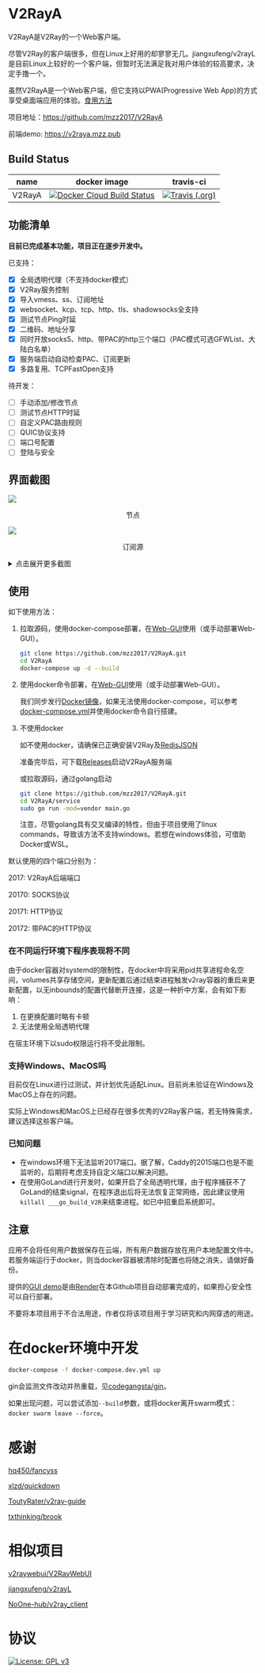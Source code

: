 # V2RayA

V2RayA是V2Ray的一个Web客户端。

尽管V2Ray的客户端很多，但在Linux上好用的却寥寥无几。jiangxufeng/v2rayL是目前Linux上较好的一个客户端，但暂时无法满足我对用户体验的较高要求，决定手撸一个。

虽然V2RayA是一个Web客户端，但它支持以PWA(Progressive Web App)的方式享受桌面端应用的体验。[食用方法](https://www.ithome.com/0/414/429.htm)

项目地址：https://github.com/mzz2017/V2RayA

前端demo: https://v2raya.mzz.pub

## Build Status

| name   | docker image                                                                                                                                          | travis-ci                                                                                                                                          |
| ------ | ----------------------------------------------------------------------------------------------------------------------------------------------------- | -------------------------------------------------------------------------------------------------------------------------------------------------- |
| V2RayA | [![Docker Cloud Build Status](https://img.shields.io/docker/cloud/build/mzz2017/v2raya?style=for-the-badge)](https://hub.docker.com/r/mzz2017/v2raya) | [![Travis (.org)](https://img.shields.io/travis/mzz2017/V2RayA?label=TRAVIS-CI%20BUILD&style=for-the-badge)](https://travis-ci.org/mzz2017/V2RayA) |

## 功能清单

**目前已完成基本功能，项目正在逐步开发中。**

已支持：

- [x] 全局透明代理（不支持docker模式）
- [x] V2Ray服务控制
- [x] 导入vmess、ss、订阅地址
- [x] websocket、kcp、tcp、http、tls、shadowsocks全支持
- [x] 测试节点Ping时延
- [x] 二维码、地址分享
- [x] 同时开放socks5、http、带PAC的http三个端口（PAC模式可选GFWList、大陆白名单）
- [x] 服务端启动自动检查PAC、订阅更新
- [x] 多路复用、TCPFastOpen支持

待开发：

- [ ] 手动添加/修改节点
- [ ] 测试节点HTTP时延
- [ ] 自定义PAC路由规则
- [ ] QUIC协议支持
- [ ] 端口号配置
- [ ] 登陆与安全

## 界面截图

<img src="http://mzzeast.shumsg.cn/FtwssiGjyR_IXalEiquQw--5ChYl" />
<p align="center">节点</p>
<img src="http://mzzeast.shumsg.cn/FlF9m8Ze5D24FlS0DfYykKCG0G3-" />
<p align="center">订阅源</p>
<details>
    <summary>点击展开更多截图</summary>
<img src="http://mzzeast.shumsg.cn/Ft6KlgZuuMNsL5oCHxfkBllEFvuf" />
<p align="center">设置</p>
<img src="http://mzzeast.shumsg.cn/FiVwkK1H5PqTevGcVAp34GCOuERE" />
<p align="center">使用自定义PAC时可以配置路由规则</p>



</details>

## 使用

如下使用方法：

1. 拉取源码，使用docker-compose部署，在[Web-GUI](https://v2raya.mzz.pub)使用（或手动部署Web-GUI）。
   
   ```bash
   git clone https://github.com/mzz2017/V2RayA.git
   cd V2RayA
   docker-compose up -d --build
   ```

2. 使用docker命令部署，在[Web-GUI](https://v2raya.mzz.pub)使用（或手动部署Web-GUI）。

   我们同步发行[Docker镜像](https://hub.docker.com/r/mzz2017/v2raya)，如果无法使用docker-compose，可以参考[docker-compose.yml](https://github.com/mzz2017/V2RayA/blob/master/docker-compose.yml)并使用docker命令自行搭建。
   
3. 不使用docker

   如不使用docker，请确保已正确安装V2Ray及[RedisJSON](https://github.com/RedisLabsModules/redisjson)

   准备完毕后，可下载[Releases](https://github.com/mzz2017/V2RayA/releases)启动V2RayA服务端
   
   或拉取源码，通过golang启动

   ```bash
   git clone https://github.com/mzz2017/V2RayA.git
   cd V2RayA/service
   sudo go run -mod=vendor main.go
   ```

   注意，尽管golang具有交叉编译的特性，但由于项目使用了linux commands，导致该方法不支持windows。若想在windows体验，可借助Docker或WSL。

默认使用的四个端口分别为：

2017: V2RayA后端端口

20170: SOCKS协议

20171: HTTP协议

20172: 带PAC的HTTP协议


### 在不同运行环境下程序表现将不同

由于docker容器对systemd的限制性，在docker中将采用pid共享进程命名空间，volumes共享存储空间，更新配置后通过结束进程触发v2ray容器的重启来更新配置，以无inbounds的配置代替断开连接，这是一种折中方案，会有如下影响：

1. 在更换配置时略有卡顿
2. 无法使用全局透明代理

在宿主环境下以sudo权限运行将不受此限制。

### 支持Windows、MacOS吗

目前仅在Linux进行过测试，并计划优先适配Linux。目前尚未验证在Windows及MacOS上存在的问题。

实际上Windows和MacOS上已经存在很多优秀的V2Ray客户端，若无特殊需求，建议选择这些客户端。

### 已知问题

+ 在windows环境下无法监听2017端口。据了解，Caddy的2015端口也是不能监听的，后期将考虑支持自定义端口以解决问题。
+ 在使用GoLand进行开发时，如果开启了全局透明代理，由于程序捕获不了GoLand的结束signal，在程序退出后将无法恢复正常网络，因此建议使用`killall ___go_build_V2R`来结束进程。如已中招重启系统即可。


## 注意

应用不会将任何用户数据保存在云端，所有用户数据存放在用户本地配置文件中。若服务端运行于docker，则当docker容器被清除时配置也将随之消失，请做好备份。

提供的[GUI demo](https://v2raya.mzz.pub)是由[Render](https://render.com/)在本Github项目自动部署完成的，如果担心安全性可以自行部署。

不要将本项目用于不合法用途，作者仅将该项目用于学习研究和内网穿透的用途。

# 在docker环境中开发

```bash
docker-compose -f docker-compose.dev.yml up
```

gin会监测文件改动并热重载，见[codegangsta/gin](https://github.com/codegangsta/gin)。

如果出现问题，可以尝试添加`--build`参数，或将docker离开swarm模式：`docker swarm leave --force`。

# 感谢

[hq450/fancyss](https://github.com/hq450/fancyss)

[xlzd/quickdown](https://github.com/xlzd/quickdown)

[ToutyRater/v2ray-guide](https://github.com/ToutyRater/v2ray-guide/blob/master/routing/sitedata.md)

[txthinking/brook](https://github.com/txthinking/brook)

# 相似项目

[v2raywebui/V2RayWebUI](https://github.com/v2raywebui/V2RayWebUI)

[jiangxufeng/v2rayL](https://github.com/jiangxufeng/v2rayL)

[NoOne-hub/v2ray_client](https://github.com/NoOne-hub/v2ray_client)

# 协议

[![License: GPL v3](https://img.shields.io/badge/License-GPL%20v3-blue.svg)](https://www.gnu.org/licenses/gpl-3.0)